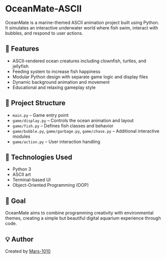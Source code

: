 # OceanMate-ASCII

OceanMate is a marine-themed ASCII animation project built using Python. It simulates an interactive underwater world where fish swim, interact with bubbles, and respond to user actions.

## 🌊 Features

- ASCII-rendered ocean creatures including clownfish, turtles, and jellyfish
- Feeding system to increase fish happiness
- Modular Python design with separate game logic and display files
- Dynamic background animation and movement
- Educational and relaxing gameplay style

## 📁 Project Structure

- `main.py` – Game entry point
- `game/display.py` – Controls the ocean animation and layout
- `game/fish.py` – Defines fish classes and behavior
- `game/bubble.py`, `game/garbage.py`, `game/chase.py` – Additional interactive modules
- `game/action.py` – User interaction handling

## 🧠 Technologies Used

- Python 3
- ASCII art
- Terminal-based UI
- Object-Oriented Programming (OOP)

## 🎯 Goal

OceanMate aims to combine programming creativity with environmental themes, creating a simple but beautiful digital aquarium experience through code.

## 💡 Author

Created by [Mars-1010](https://github.com/Mars-1010)  
